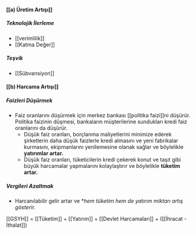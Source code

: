 #### [[a) Üretim Artışı]]
##### Teknolojik İlerleme
- [[verimlilik]]
- [[Katma Değer]]
##### Teşvik
- [[Sübvansiyon]]
#### [[b) Harcama Artışı]]
##### Faizleri Düşürmek
- Faiz oranlarını düşürmek için merkez bankası [[politika faizi]]ni düşürür. Politika faizinin düşmesi, bankaların müşterilerine sundukları kredi faiz oranlarını da düşürür.
	- Düşük faiz oranları, borçlanma maliyetlerini minimize ederek şirketlerin daha düşük faizlerle kredi almasını ve yeni fabrikalar kurmasını, ekipmanlarını yenilemesine olanak sağlar ve böylelikle **yatırımlar artar.**
	- Düşük faiz oranları, tüketicilerin kredi çekerek konut ve taşıt gibi büyük harcamalar yapmalarını kolaylaştırır ve böylelikle **tüketim artar.**
##### Vergileri Azaltmak
- Harcanılabilir gelir artar ve **hem tüketim hem de yatırım miktarı artış gösterir.*

[[GSYH]] = [[Tüketim]] + [[Yatırım]] + [[Devlet Harcamaları]] + ([[İhracat - İthalat]])